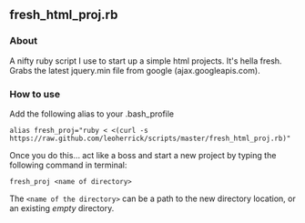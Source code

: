 ## fresh_html_proj.rb

### About
A nifty ruby script I use to start up a simple html projects. It's hella fresh. Grabs the latest jquery.min file from google (ajax.googleapis.com). 

### How to use

Add the following alias to your .bash_profile

```
alias fresh_proj="ruby < <(curl -s https://raw.github.com/leoherrick/scripts/master/fresh_html_proj.rb)"
```

Once you do this... act like a boss and start a new project by typing the following command in terminal:

```
fresh_proj <name of directory>
```

The `<name of the directory>` can be a path to the new directory location, or an existing *empty* directory.